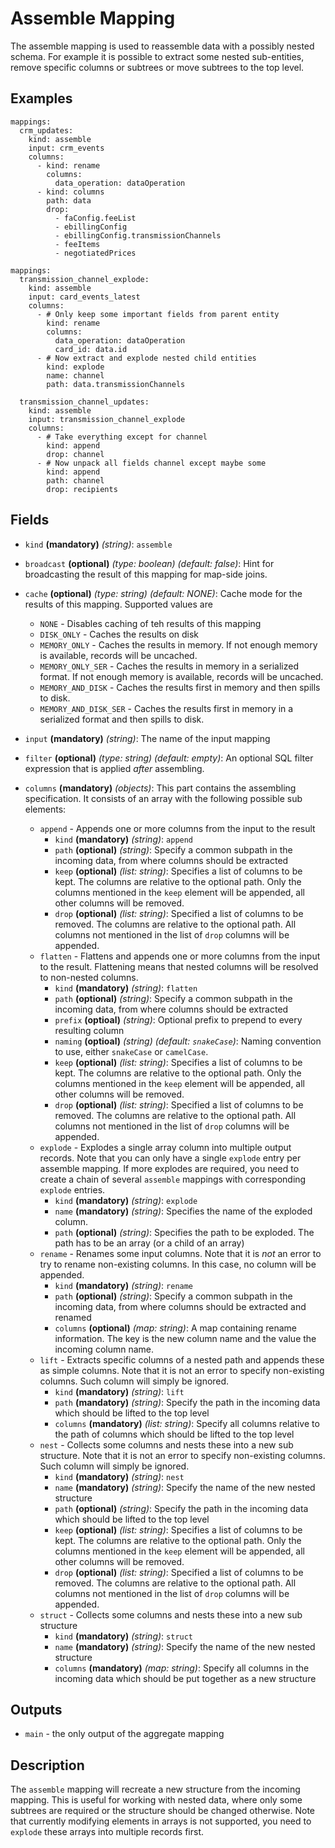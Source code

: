 
# Assemble Mapping

The assemble mapping is used to reassemble data with a possibly nested schema. For example it is possible to extract
some nested sub-entities, remove specific columns or subtrees or move subtrees to the top level.

## Examples
```
mappings:
  crm_updates:
    kind: assemble
    input: crm_events
    columns:
      - kind: rename
        columns:
          data_operation: dataOperation
      - kind: columns
        path: data
        drop:
          - faConfig.feeList
          - ebillingConfig
          - ebillingConfig.transmissionChannels
          - feeItems
          - negotiatedPrices
```

```
mappings:
  transmission_channel_explode:
    kind: assemble
    input: card_events_latest
    columns:
      - # Only keep some important fields from parent entity
        kind: rename
        columns:
          data_operation: dataOperation
          card_id: data.id
      - # Now extract and explode nested child entities
        kind: explode
        name: channel
        path: data.transmissionChannels

  transmission_channel_updates:
    kind: assemble
    input: transmission_channel_explode
    columns:
      - # Take everything except for channel
        kind: append
        drop: channel
      - # Now unpack all fields channel except maybe some
        kind: append
        path: channel
        drop: recipients
```

## Fields
* `kind` **(mandatory)** *(string)*: `assemble`

* `broadcast` **(optional)** *(type: boolean)* *(default: false)*: 
Hint for broadcasting the result of this mapping for map-side joins.

* `cache` **(optional)** *(type: string)* *(default: NONE)*:
Cache mode for the results of this mapping. Supported values are
  * `NONE` - Disables caching of teh results of this mapping
  * `DISK_ONLY` - Caches the results on disk
  * `MEMORY_ONLY` - Caches the results in memory. If not enough memory is available, records will be uncached.
  * `MEMORY_ONLY_SER` - Caches the results in memory in a serialized format. If not enough memory is available, records will be uncached.
  * `MEMORY_AND_DISK` - Caches the results first in memory and then spills to disk.
  * `MEMORY_AND_DISK_SER` - Caches the results first in memory in a serialized format and then spills to disk.

* `input` **(mandatory)** *(string)*:
The name of the input mapping

* `filter` **(optional)** *(type: string)* *(default: empty)*:
An optional SQL filter expression that is applied *after* assembling.

* `columns` **(mandatory)** *(objects)*:
This part contains the assembling specification. It consists of an array with the following possible sub elements:
  * `append` - Appends one or more columns from the input to the result
    * `kind` **(mandatory)** *(string)*: `append`
    * `path` **(optional)** *(string)*: 
        Specify a common subpath in the incoming data, from where columns should be extracted 
    * `keep` **(optional)** *(list: string)*: 
        Specifies a list of columns to be kept. The columns are relative to the optional path. Only the columns
        mentioned in the `keep` element will be appended, all other columns will be removed. 
    * `drop` **(optional)** *(list: string)*:
        Specified a list of columns to be removed. The columns are relative to the optional path. All columns not
        mentioned in the list of `drop` columns will be appended.
  * `flatten` - Flattens and appends one or more columns from the input to the result. Flattening means that nested
       columns will be resolved to non-nested columns.
    * `kind` **(mandatory)** *(string)*: `flatten`
    * `path` **(optional)** *(string)*: 
        Specify a common subpath in the incoming data, from where columns should be extracted
    * `prefix` **(optioal)** *(string)*:
        Optional prefix to prepend to every resulting column         
    * `naming` **(optioal)** *(string)* *(default: `snakeCase`)*:
        Naming convention to use, either `snakeCase` or `camelCase`.         
    * `keep` **(optional)** *(list: string)*: 
        Specifies a list of columns to be kept. The columns are relative to the optional path. Only the columns
        mentioned in the `keep` element will be appended, all other columns will be removed. 
    * `drop` **(optional)** *(list: string)*:
        Specified a list of columns to be removed. The columns are relative to the optional path. All columns not
        mentioned in the list of `drop` columns will be appended.
  * `explode` - Explodes a single array column into multiple output records. Note that you can only have a single
    `explode` entry per assemble mapping. If more explodes are required, you need to create a chain of several 
    `assemble` mappings with corresponding `explode` entries.
    * `kind` **(mandatory)** *(string)*: `explode`
    * `name` **(mandatory)** *(string)*:
        Specifies the name of the exploded column.
    * `path` **(optional)** *(string)*:
        Specifies the path to be exploded. The path has to be an array (or a child of an array)
  * `rename` - Renames some input columns. Note that it is *not* an error to try to rename non-existing columns. In this
    case, no column will be appended.
    * `kind` **(mandatory)** *(string)*: `rename`
    * `path` **(optional)** *(string)*:
        Specify a common subpath in the incoming data, from where columns should be extracted and renamed 
    * `columns` **(optional)** *(map: string)*:
        A map containing rename information. The key is the new column name and the value the incoming column name.
  * `lift` - Extracts specific columns of a nested path and appends these as simple columns. Note that it is not an
    error to specify non-existing columns. Such column will simply be ignored.
    * `kind` **(mandatory)** *(string)*: `lift`
    * `path` **(mandatory)** *(string)*:
        Specify the path in the incoming data which should be lifted to the top level
    * `columns` **(mandatory)** *(list: string)*:
        Specify all columns relative to the path of columns which should be lifted to the top level
  * `nest` - Collects some columns and nests these into a new sub structure. Note that it is not an
    error to specify non-existing columns. Such column will simply be ignored.
    * `kind` **(mandatory)** *(string)*: `nest`
    * `name` **(mandatory)** *(string)*:
        Specify the name of the new nested structure
    * `path` **(optional)** *(string)*:
        Specify the path in the incoming data which should be lifted to the top level
    * `keep` **(optional)** *(list: string)*:
        Specifies a list of columns to be kept. The columns are relative to the optional path. Only the columns
        mentioned in the `keep` element will be appended, all other columns will be removed. 
    * `drop` **(optional)** *(list: string)*:
        Specified a list of columns to be removed. The columns are relative to the optional path. All columns not
        mentioned in the list of `drop` columns will be appended.
  * `struct` - Collects some columns and nests these into a new sub structure
    * `kind` **(mandatory)** *(string)*: `struct`
    * `name` **(mandatory)** *(string)*:
        Specify the name of the new nested structure 
    * `columns` **(mandatory)** *(map: string)*:
        Specify all columns in the incoming data which should be put together as a new structure


## Outputs
* `main` - the only output of the aggregate mapping


## Description

The `assemble` mapping will recreate a new structure from the incoming mapping. This is useful for working with nested
data, where only some subtrees are required or the structure should be changed otherwise. Note that currently modifying
elements in arrays is not supported, you need to `explode` these arrays into multiple records first.
